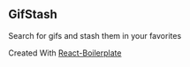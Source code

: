 ## GifStash

Search for gifs and stash them in your favorites

Created With [React-Boilerplate](https://github.com/react-boilerplate/react-boilerplate)
